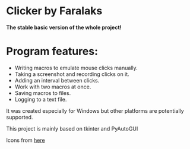 # Clicker by Faralaks
**The stable basic version of the whole project!**


# Program features:

- Writing macros to emulate mouse clicks manually.
- Taking a screenshot and recording clicks on it.
- Adding an interval between clicks.
- Work with two macros at once.
- Saving macros to files.
- Logging to a text file.


It was created especially for Windows but other platforms are potentially supported.

This project is mainly based on tkinter and PyAutoGUI

Icons from [here](https://www.flaticon.com/free-icon/click_1536550)